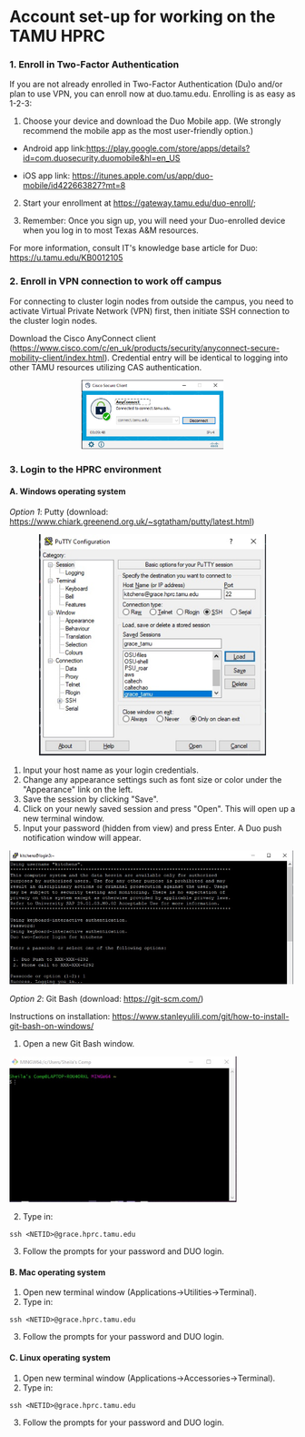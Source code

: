 # **Account set-up for working on the TAMU HPRC**

### 1. Enroll in Two-Factor Authentication
If you are not already enrolled in Two-Factor Authentication (Du)o and/or plan to use VPN, you can enroll now at duo.tamu.edu. Enrolling is as easy as 1-2-3:

1. Choose your device and download the Duo Mobile app. (We strongly recommend the mobile app as the most user-friendly option.)
-  Android app link:https://play.google.com/store/apps/details?id=com.duosecurity.duomobile&hl=en_US

-  iOS app link: https://itunes.apple.com/us/app/duo-mobile/id422663827?mt=8

2. Start your enrollment at https://gateway.tamu.edu/duo-enroll/;

3. Remember: Once you sign up, you will need your Duo-enrolled device when you log in to most Texas A&M resources.

For more information, consult IT's knowledge base article for Duo: https://u.tamu.edu/KB0012105

### 2. Enroll in VPN connection to work off campus

For connecting to cluster login nodes from outside the campus, you need to activate Virtual Private Network (VPN) first, then initiate SSH connection to the cluster login nodes.

Download the Cisco AnyConnect client (https://www.cisco.com/c/en_uk/products/security/anyconnect-secure-mobility-client/index.html). Credential entry will be identical to logging into other TAMU resources utilizing CAS authentication.
<p align="center"> <img src="./VPN.png" width="250" />


### 3. Login to the HPRC environment

#### A. Windows operating system

_Option 1_: Putty (download: https://www.chiark.greenend.org.uk/~sgtatham/putty/latest.html)
<p align="center"> <img src="./Putty.jpg" width="400" />

1. Input your host name as your login credentials.
2. Change any appearance settings such as font size or color under the "Appearance" link on the left.
3. Save the session by clicking "Save".
4. Click on your newly saved session and press "Open". This will open up a new terminal window.
5. Input your password (hidden from view) and press Enter. A Duo push notification window will appear.
<img src="./Putty_login.jpg" width="500" />

_Option 2_: Git Bash (download: https://git-scm.com/)

Instructions on installation: https://www.stanleyulili.com/git/how-to-install-git-bash-on-windows/

1. Open a new Git Bash window.
<img src="./GitBash.jpg" width="400" />

2. Type in:
```
ssh <NETID>@grace.hprc.tamu.edu
```
3. Follow the prompts for your password and DUO login.

#### B. Mac operating system

1. Open new terminal window (Applications->Utilities->Terminal).
2. Type in:
```
ssh <NETID>@grace.hprc.tamu.edu
```
3. Follow the prompts for your password and DUO login.

#### C. Linux operating system
1. Open new terminal window (Applications->Accessories->Terminal).
2. Type in:
```
ssh <NETID>@grace.hprc.tamu.edu
```
3. Follow the prompts for your password and DUO login.
